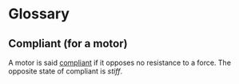 # Glossary

## Compliant (for a motor)

A motor is said [compliant](https://en.wikipedia.org/wiki/Compliant_mechanism) if it opposes no resistance to a force. The opposite state of compliant is *stiff*.